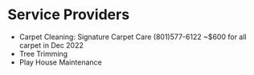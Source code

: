 # Service Providers

- Carpet Cleaning: Signature Carpet Care (801)577-6122 ~$600 for all carpet in Dec 2022
- Tree Trimming
- Play House Maintenance
